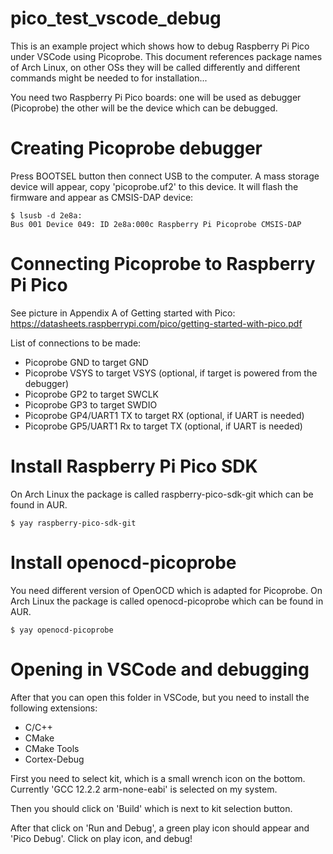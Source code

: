 # pico_test_vscode_debug
This is an example project which shows how to debug Raspberry Pi Pico
under VSCode using Picoprobe.
This document references package names of Arch Linux, on other OSs they will
be called differently and different commands might be needed to for installation...

You need two Raspberry Pi Pico boards: one will be used as debugger (Picoprobe) the
other will be the device which can be debugged.

# Creating Picoprobe debugger
Press BOOTSEL button then connect USB to the computer. A mass storage device
will appear, copy 'picoprobe.uf2' to this device. It will flash the firmware and
appear as CMSIS-DAP device:

```
$ lsusb -d 2e8a:
Bus 001 Device 049: ID 2e8a:000c Raspberry Pi Picoprobe CMSIS-DAP
```

# Connecting Picoprobe to Raspberry Pi Pico
See picture in Appendix A of Getting started with Pico:
https://datasheets.raspberrypi.com/pico/getting-started-with-pico.pdf

List of connections to be made:
- Picoprobe GND to target GND
- Picoprobe VSYS to target VSYS (optional, if target is powered from the debugger)
- Picoprobe GP2 to target SWCLK
- Picoprobe GP3 to target SWDIO
- Picoprobe GP4/UART1 TX to target RX (optional, if UART is needed)
- Picoprobe GP5/UART1 Rx to target TX (optional, if UART is needed)

# Install Raspberry Pi Pico SDK
On Arch Linux the package is called raspberry-pico-sdk-git which can be found in AUR.

```
$ yay raspberry-pico-sdk-git
```

# Install openocd-picoprobe
You need different version of OpenOCD which is adapted for Picoprobe.
On Arch Linux the package is called openocd-picoprobe which can be found in AUR.

```
$ yay openocd-picoprobe
```

# Opening in VSCode and debugging
After that you can open this folder in VSCode, but you need to install the following extensions:
- C/C++
- CMake
- CMake Tools
- Cortex-Debug

First you need to select kit, which is a small wrench icon on the bottom. Currently 'GCC 12.2.2 arm-none-eabi'
is selected on my system.

Then you should click on 'Build' which is next to kit selection button.

After that click on 'Run and Debug', a green play icon should appear and 'Pico Debug'.
Click on play icon, and debug!
